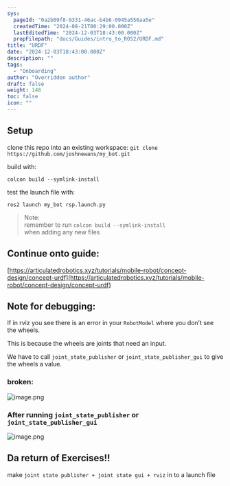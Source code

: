 ```yaml
---
sys:
  pageId: "0a2b09f8-9331-46ac-b4b6-0945a556aa5e"
  createdTime: "2024-08-21T00:29:00.000Z"
  lastEditedTime: "2024-12-03T18:43:00.000Z"
  propFilepath: "docs/Guides/intro_to_ROS2/URDF.md"
title: "URDF"
date: "2024-12-03T18:43:00.000Z"
description: ""
tags:
  - "Onboarding"
author: "Overridden author"
draft: false
weight: 148
toc: false
icon: ""
---
```


## Setup

clone this repo into an existing workspace:
`git clone https://github.com/joshnewans/my_bot.git`

build with:

`colcon build --symlink-install`

test the launch file with:

`ros2 launch my_bot rsp.launch.py`

> Note:  
> remember to run `colcon build --symlink-install`  
> when adding any new files

## Continue onto guide:

[https://articulatedrobotics.xyz/tutorials/mobile-robot/concept-design/concept-urdf](https://articulatedrobotics.xyz/tutorials/mobile-robot/concept-design/concept-urdf)

## Note for debugging:

If in rviz you see there is an error in your `RobotModel` where you don’t see the wheels.

This is because the wheels are joints that need an input. 

We have to call `joint_state_publisher` or `joint_state_publisher_gui` to give the wheels a value.

### broken:

![image.png](https://prod-files-secure.s3.us-west-2.amazonaws.com/d518164a-d88e-44d1-a4ee-3adb3bd8bce0/96a1d089-1f17-4dbf-8563-f2aef56a4d37/image.png?X-Amz-Algorithm=AWS4-HMAC-SHA256&X-Amz-Content-Sha256=UNSIGNED-PAYLOAD&X-Amz-Credential=ASIAZI2LB4666NUZ4HUY%2F20250318%2Fus-west-2%2Fs3%2Faws4_request&X-Amz-Date=20250318T210729Z&X-Amz-Expires=3600&X-Amz-Security-Token=IQoJb3JpZ2luX2VjEA0aCXVzLXdlc3QtMiJGMEQCIG%2F%2BNIapeTAGMWrbtfjr3s2fz6Y346WxK88RvOggZGzfAiBtRRJB10SUx07skRaLum8Ep4IE8NhguL4F7gklqZC5Xyr%2FAwhmEAAaDDYzNzQyMzE4MzgwNSIMgwSzu5xnDtVr%2BYH2KtwDGlfAsqy7MKTU%2B4kdU3HcO3X2WQyKrmhGxdrqalGeXdXoTZBcqHEzS92ZuHBQoIvEsfpxSLnAjS7sXCvJQ9O8EwdUnx4E%2BsTTQHUzx0%2FfYAHgZPhD43MU3DcBpWXeJ50r2tIx2LlMdLoboJRHmjI%2BMWdVjAvx0YoGyHpCBsn2vaJZSCKh58AdpibBZWE0klYFeOmH%2BIIuw7rpdzSGkJjQ39AsGPGwbZINLN1IKPFojORVEEOzMSmv8h5ICwQJ9pTHwy8RjE7u%2Fe5eKgFSDW70IztpxU4N1hy%2B%2BSkdkWPEfAW2h2HQLD9QFSLiGv1tR9KORFc0GPXgBxXXT1H5KXxMVnxF5Mb1QZgJJ8oHkZ5NDbEUxNyeAeeqQMLuK6SF16tuVzZFW0Sy5q0P1WmTA8GDs9XufjE5UXZgQ4lb4BhIrAGElNBm0zJEFmbiVwsY6qawEFHlWOxlt5y8OeXAWr2ytrAH6HZUzu%2FHnOhjL15WzLMUH1mKxEVqTP48srNvA%2FlfIMgYOs7vDMFSDy%2BmKnHOnnJXtJDHE7B6IW1Iw0HKMSPw5G7WM7pnSK7w1%2FqWijkeBQD1aspR890qsMy0HwFLkt8SX6jgPnt1XqXvh%2FyqFB8mkl7KZymNK5jtKw0wgrHnvgY6pgEngFOUYWUFj5yfBoLFqYVg5tQBjY3OK%2BfycBWePeNMuM0FxUtTT2YqVphfslO8mIiv%2BhLJ%2F4SwrfVQjPVqA5F8mXzfeFKbHSoBozFRyaCUfh5my2tayKTZdy2Az%2FkK4Hzrvg%2FWC5qk3Uw92v1EMr82rRki2OiulfZlS2x52IXomyJne6QQyl2fHLrPzZ37qbp%2BxczncM6tbLeJ3%2BJJhRZ12RCIJVhj&X-Amz-Signature=76286392168d3311cf99bd43a5bacbfadf29cd42678c2fb3981bfec9ecc8e9bb&X-Amz-SignedHeaders=host&x-id=GetObject)

### After running `joint_state_publisher` or `joint_state_publisher_gui`

![image.png](https://prod-files-secure.s3.us-west-2.amazonaws.com/d518164a-d88e-44d1-a4ee-3adb3bd8bce0/130c99c7-1b0b-4031-9953-844fc3950ff4/image.png?X-Amz-Algorithm=AWS4-HMAC-SHA256&X-Amz-Content-Sha256=UNSIGNED-PAYLOAD&X-Amz-Credential=ASIAZI2LB4666NUZ4HUY%2F20250318%2Fus-west-2%2Fs3%2Faws4_request&X-Amz-Date=20250318T210729Z&X-Amz-Expires=3600&X-Amz-Security-Token=IQoJb3JpZ2luX2VjEA0aCXVzLXdlc3QtMiJGMEQCIG%2F%2BNIapeTAGMWrbtfjr3s2fz6Y346WxK88RvOggZGzfAiBtRRJB10SUx07skRaLum8Ep4IE8NhguL4F7gklqZC5Xyr%2FAwhmEAAaDDYzNzQyMzE4MzgwNSIMgwSzu5xnDtVr%2BYH2KtwDGlfAsqy7MKTU%2B4kdU3HcO3X2WQyKrmhGxdrqalGeXdXoTZBcqHEzS92ZuHBQoIvEsfpxSLnAjS7sXCvJQ9O8EwdUnx4E%2BsTTQHUzx0%2FfYAHgZPhD43MU3DcBpWXeJ50r2tIx2LlMdLoboJRHmjI%2BMWdVjAvx0YoGyHpCBsn2vaJZSCKh58AdpibBZWE0klYFeOmH%2BIIuw7rpdzSGkJjQ39AsGPGwbZINLN1IKPFojORVEEOzMSmv8h5ICwQJ9pTHwy8RjE7u%2Fe5eKgFSDW70IztpxU4N1hy%2B%2BSkdkWPEfAW2h2HQLD9QFSLiGv1tR9KORFc0GPXgBxXXT1H5KXxMVnxF5Mb1QZgJJ8oHkZ5NDbEUxNyeAeeqQMLuK6SF16tuVzZFW0Sy5q0P1WmTA8GDs9XufjE5UXZgQ4lb4BhIrAGElNBm0zJEFmbiVwsY6qawEFHlWOxlt5y8OeXAWr2ytrAH6HZUzu%2FHnOhjL15WzLMUH1mKxEVqTP48srNvA%2FlfIMgYOs7vDMFSDy%2BmKnHOnnJXtJDHE7B6IW1Iw0HKMSPw5G7WM7pnSK7w1%2FqWijkeBQD1aspR890qsMy0HwFLkt8SX6jgPnt1XqXvh%2FyqFB8mkl7KZymNK5jtKw0wgrHnvgY6pgEngFOUYWUFj5yfBoLFqYVg5tQBjY3OK%2BfycBWePeNMuM0FxUtTT2YqVphfslO8mIiv%2BhLJ%2F4SwrfVQjPVqA5F8mXzfeFKbHSoBozFRyaCUfh5my2tayKTZdy2Az%2FkK4Hzrvg%2FWC5qk3Uw92v1EMr82rRki2OiulfZlS2x52IXomyJne6QQyl2fHLrPzZ37qbp%2BxczncM6tbLeJ3%2BJJhRZ12RCIJVhj&X-Amz-Signature=3105ef28201fd98b949b9b551e1a1090648456c15578f1225a5d5aa9e7569f34&X-Amz-SignedHeaders=host&x-id=GetObject)

## Da return of Exercises!!

make `joint state publisher + joint state gui + rviz` in to a launch file
